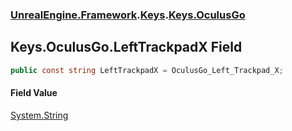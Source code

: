 ### [UnrealEngine.Framework](./UnrealEngine-Framework.md 'UnrealEngine.Framework').[Keys](./Keys.md 'UnrealEngine.Framework.Keys').[Keys.OculusGo](./Keys-OculusGo.md 'UnrealEngine.Framework.Keys.OculusGo')
## Keys.OculusGo.LeftTrackpadX Field
  
```csharp
public const string LeftTrackpadX = OculusGo_Left_Trackpad_X;
```
#### Field Value
[System.String](https://docs.microsoft.com/en-us/dotnet/api/System.String 'System.String')  

